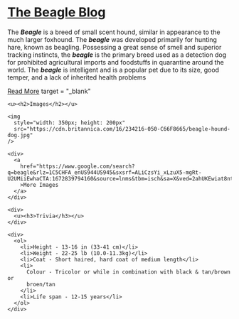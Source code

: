 <!DOCTYPE html>
<html lang="en">
  <head>
    <meta charset="UTF-8" />
    <meta name="viewport" content="width=device-width, initial-scale=1.0" />
    <title>The Beagle Blog</title>
  </head>
  <body>
    <u
      ><strong><h1>The Beagle Blog</h1></strong></u
    >
    <p>
      The <i><b>Beagle</b></i> is a breed of small scent hound, similar in
      appearance to the much larger foxhound. The <i><b>beagle</b></i> was
      developed primarily for hunting hare, known as beagling. Possessing a
      great sense of smell and superior tracking instincts, the
      <i><b>beagle</b></i> is the primary breed used as a detection dog for
      prohibited agricultural imports and foodstuffs in quarantine around the
      world. The <i><b>beagle</b></i> is intelligent and is a popular pet due to
      its size, good temper, and a lack of inherited health problems
    </p>
    <a href="https://en.wikipedia.org/wiki/Beagle">Read More</a> target = "_blank"
  
    <u><h2>Images</h2></u>

    <img
      style="width: 350px; height: 200px"
      src="https://cdn.britannica.com/16/234216-050-C66F8665/beagle-hound-dog.jpg"
    />

    <div>
      <a
        href="https://www.google.com/search?q=beagle&rlz=1C5CHFA_enUS944US945&sxsrf=ALiCzsYi_xLzuX5-mgRt-U2UMiiEwhaCTA:1672839794160&source=lnms&tbm=isch&sa=X&ved=2ahUKEwiat8ntha78AhVnDbcAHX7UCYYQ_AUoAXoECAEQAw&biw=1629&bih=894&dpr=2.2"
        >More Images
      </a>
    </div>

    <div>
      <u><h3>Trivia</h3></u>
    </div>

    <div>
      <ol>
        <li>Height - 13-16 in (33-41 cm)</li>
        <li>Weight - 22-25 lb (10.0-11.3kg)</li>
        <li>Coat - Short haired, hard coat of medium length</li>
        <li>
          Colour - Tricolor or while in combination with black & tan/brown or
          broen/tan
        </li>
        <li>Life span - 12-15 years</li>
      </ol>
    </div>
  </body>
</html>
